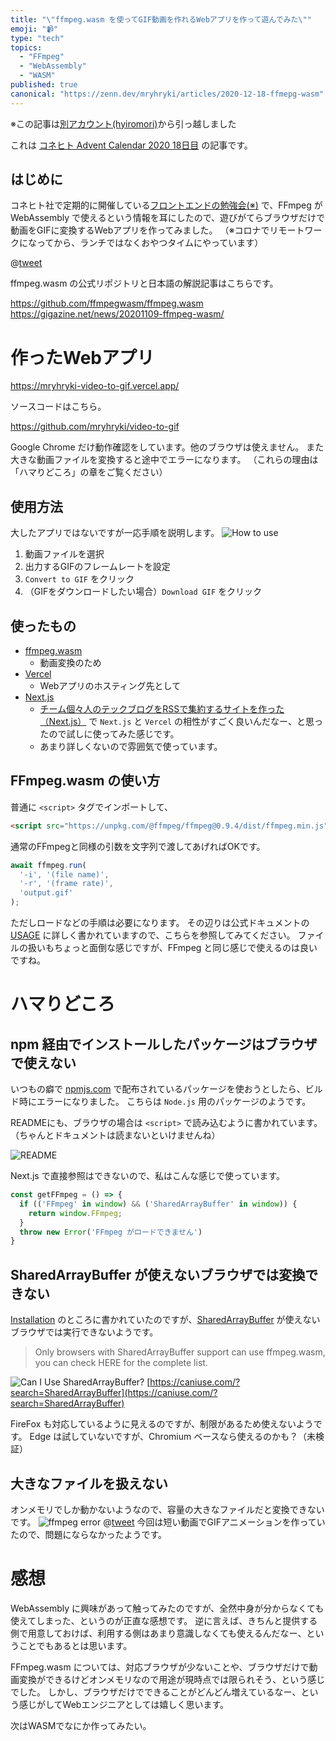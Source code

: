 ```yaml
---
title: "\"ffmpeg.wasm を使ってGIF動画を作れるWebアプリを作って遊んでみた\""
emoji: "📹"
type: "tech"
topics:
  - "FFmpeg"
  - "WebAssembly"
  - "WASM"
published: true
canonical: "https://zenn.dev/mryhryki/articles/2020-12-18-ffmepg-wasm"
---
```


※この記事は[別アカウント(hyiromori)](https://zenn.dev/hyiromori/articles/ca4bbf1f67ae04652398)から引っ越しました

これは [コネヒト Advent Calendar 2020 18日目](https://qiita.com/advent-calendar/2020/connehito) の記事です。

## はじめに

コネヒト社で定期的に開催している[フロントエンドの勉強会(※)](https://www.wantedly.com/companies/connehito/post_articles/211397) で、FFmpeg が WebAssembly で使えるという情報を耳にしたので、遊びがてらブラウザだけで動画をGIFに変換するWebアプリを作ってみました。 
（※コロナでリモートワークになってから、ランチではなくおやつタイムにやっています）

@[tweet](https://twitter.com/mryhryki/status/1328251958788976641)

ffmpeg.wasm の公式リポジトリと日本語の解説記事はこちらです。

https://github.com/ffmpegwasm/ffmpeg.wasm
https://gigazine.net/news/20201109-ffmpeg-wasm/


# 作ったWebアプリ

https://mryhryki-video-to-gif.vercel.app/

ソースコードはこちら。

https://github.com/mryhryki/video-to-gif

Google Chrome だけ動作確認をしています。他のブラウザは使えません。 また大きな動画ファイルを変換すると途中でエラーになります。 
（これらの理由は「ハマりどころ」の章をご覧ください）

## 使用方法

大したアプリではないですが一応手順を説明します。
![How to use](https://i.gyazo.com/236042299cc18c6a6282efa82dea14b2.gif)

1. 動画ファイルを選択
2. 出力するGIFのフレームレートを設定
3. `Convert to GIF` をクリック
4. （GIFをダウンロードしたい場合）`Download GIF` をクリック

## 使ったもの

- [ffmpeg.wasm](https://github.com/ffmpegwasm/ffmpeg.wasm)
  - 動画変換のため
- [Vercel](https://vercel.com/)
  - Webアプリのホスティング先として
- [Next.js](https://nextjs.org/)
  - [チーム個々人のテックブログをRSSで集約するサイトを作った（Next.js）](https://zenn.dev/catnose99/articles/cb72a73368a547756862) で `Next.js` と `Vercel` の相性がすごく良いんだなー、と思ったので試しに使ってみた感じです。
  - あまり詳しくないので雰囲気で使っています。

## FFmpeg.wasm の使い方

普通に `<script>` タグでインポートして、

```html
<script src="https://unpkg.com/@ffmpeg/ffmpeg@0.9.4/dist/ffmpeg.min.js"></script>
```

通常のFFmpegと同様の引数を文字列で渡してあげればOKです。

```javascript
await ffmpeg.run(
  '-i', '(file name)',
  '-r', '(frame rate)',
  'output.gif'
);
```

ただしロードなどの手順は必要になります。
その辺りは公式ドキュメントの [USAGE](https://github.com/ffmpegwasm/ffmpeg.wasm#usage) に詳しく書かれていますので、こちらを参照してみてください。
ファイルの扱いもちょっと面倒な感じですが、FFmpeg と同じ感じで使えるのは良いですね。


# ハマりどころ

## npm 経由でインストールしたパッケージはブラウザで使えない

いつもの癖で [npmjs.com](https://www.npmjs.com/search?q=%40ffmpeg) で配布されているパッケージを使おうとしたら、ビルド時にエラーになりました。
こちらは `Node.js` 用のパッケージのようです。

READMEにも、ブラウザの場合は `<script>` で読み込むように書かれています。
（ちゃんとドキュメントは読まないといけませんね）

![README](https://i.gyazo.com/0c68c1353f3d47abb9455b04d7de6b9d.png)

Next.js で直接参照はできないので、私はこんな感じで使っています。

```javascript
const getFFmpeg = () => {
  if (('FFmpeg' in window) && ('SharedArrayBuffer' in window)) {
    return window.FFmpeg;
  }
  throw new Error('FFmpeg がロードできません')
}
```

## SharedArrayBuffer が使えないブラウザでは変換できない

[Installation](https://github.com/ffmpegwasm/ffmpeg.wasm#installation) のところに書かれていたのですが、[SharedArrayBuffer](https://developer.mozilla.org/ja/docs/Web/JavaScript/Reference/Global_Objects/SharedArrayBuffer) が使えないブラウザでは実行できないようです。

> Only browsers with SharedArrayBuffer support can use ffmpeg.wasm, you can check HERE for the complete list.


![Can I Use SharedArrayBuffer?](https://i.gyazo.com/ad9399ee477c2a813eaadde68d1cfb53.png)
[https://caniuse.com/?search=SharedArrayBuffer](https://caniuse.com/?search=SharedArrayBuffer)

FireFox も対応しているように見えるのですが、制限があるため使えないようです。
Edge は試していないですが、Chromium ベースなら使えるのかも？（未検証）

## 大きなファイルを扱えない

オンメモリでしか動かないようなので、容量の大きなファイルだと変換できないです。
![ffmpeg error](https://i.gyazo.com/c4ca6175c0f7642099b9e85b5b7e814f.png)
@[tweet](https://twitter.com/ko_noike/status/1326413474231095296)
今回は短い動画でGIFアニメーションを作っていたので、問題にならなかったようです。


# 感想

WebAssembly に興味があって触ってみたのですが、全然中身が分からなくても使えてしまった、というのが正直な感想です。
逆に言えば、きちんと提供する側で用意しておけば、利用する側はあまり意識しなくても使えるんだなー、ということでもあるとは思います。

FFmpeg.wasm については、対応ブラウザが少ないことや、ブラウザだけで動画変換ができるけどオンメモリなので用途が現時点では限られそう、という感じでした。
しかし、ブラウザだけでできることがどんどん増えているなー、という感じがしてWebエンジニアとしては嬉しく思います。

次はWASMでなにか作ってみたい。
